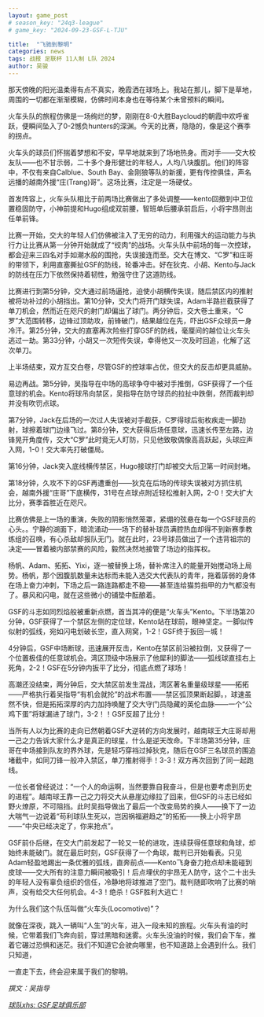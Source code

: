 ```yaml
---
layout: game_post
# season_key: "24q3-league"
# game_key: "2024-09-23-GSF-L-TJU"

title:  "飞驰到黎明"
categories: news
tags: 战报 足联杯 11人制 L队 2024
author: 吴骏
---
```


那天傍晚的阳光温柔得有点不真实，晚霞洒在球场上。我站在那儿，脚下是草地，周围的一切都在渐渐模糊，仿佛时间本身也在等待某个未曾预料的瞬间。

火车头队的旅程仿佛是一场绚烂的梦，刚刚在8-0大胜Baycloud的朝霞中欢呼雀跃，便瞬间坠入了0-2憾负hunters的深渊。今天的比赛，隐隐的，像是这个赛季的拐点。

火车头的球员们怀揣着梦想和不安，早早地就来到了场地热身。而对手——交大校友队——也不甘示弱，二十多个身形健壮的年轻人，人均八块腹肌。他们的阵容中，不仅有来自Calblue、South Bay、金刚狼等队的新援，更有传控俱佳，声名远播的越南外援“庄(Trang)哥”。这场比赛，注定是一场硬仗。

首发阵容上，火车头队相比于前两场比赛做出了多处调整——kento回撤到中卫位置稳固防守，小神前提和Hugo组成双前腰，智班单后腰承前启后，小将宇昂则出任单前锋。

比赛一开始，交大的年轻人们仿佛被注入了无穷的动力，利用强大的运动能力与执行力让比赛从第一分钟开始就成了“绞肉”的战场。火车头队中前场的每一次控球，都会迎来三四名对手如潮水般的围抢，失误接连而至。交大在博文、“C罗”和庄哥的带领下，利用直塞撕扯GSF的防线，轮番冲击。好在狄克、小胡、Kento与Jack的防线在压力下依然保持着韧性，勉强守住了这道防线。

比赛进行到第5分钟，交大通过前场逼抢，迫使小胡横传失误，随后禁区内的推射被将功补过的小胡挡出。第10分钟，交大门将开门球失误，Adam半路拦截获得了单刀机会，然而近在咫尺的射门却偏出了球门。两分钟后，交大卷土重来，“C罗”大范围转移，边锋过顶助攻，前锋破门，结果越位在先，吓出GSF众球员一身冷汗。第25分钟，交大的直塞再次险些打穿GSF的防线，毫厘间的越位让火车头逃过一劫。第33分钟，小胡又一次短传失误，幸得他又一次及时回追，化解了这次单刀。

上半场结束，双方互交白卷，尽管GSF的控球率占优，但交大的反击却更具威胁。

易边再战。第5分钟，吴指导在中场的高球争夺中被对手推倒，GSF获得了一个任意球的机会。Kento将球吊向禁区，吴指导在防守球员的拉扯中跌倒，然而裁判却并没有吹罚点球。

第7分钟，Jack在后场的一次过人失误被对手截获，C罗得球后衔枚疾走一脚劲射，球擦着球门边缘飞过。第8分钟，交大获得后场任意球，迅速长传至左路，边锋晃开角度传，交大“C罗”此时竟无人盯防，只见他致敬偶像高高跃起，头球应声入网，1-0！交大率先打破僵局。

第16分钟，Jack突入底线横传禁区，Hugo接球打门却被交大后卫第一时间封堵。

第18分钟，久攻不下的GSF再遭重创——狄克在后场的传球失误被对方抓住机会，越南外援“庄哥”下底横传，31号在点球点附近轻松推射入网，2-0！交大扩大比分，赛季首胜近在咫尺。

比赛仿佛是上一场的重演，失败的阴影悄然笼罩，紧绷的弦悬在每一个GSF球员的心头。。宁静的湖面下，暗流涌动——场下的替补球员满腔热血却得不到新赛季教练组的召唤，有心杀敌却报队无门。就在此时，23号球员做出了一个违背祖宗的决定——冒着被内部禁赛的风险，毅然决然地接管了场边的指挥权。

杨帆、Adam、拓拓、Yixi，逐一被替换上场，替补席注入的能量开始搅动场上局势。杨帆，那个因腹肌数量未达标而未能入选交大代表队的青年，拖着孱弱的身体在场上奋力冲刺，下场之后一路连路都走不稳——甚至连给猫剪指甲的力气都没有了。暴风和闪电，就在这些微小的铺垫中酝酿着。

GSF的斗志如同烈焰般被重新点燃，首当其冲的便是“火车头”Kento。下半场第20分钟，GSF获得了一个禁区左侧的定位球，Kento站在球前，眼神坚定。一脚似传似射的弧线，宛如闪电划破长空，直入网窝，1-2！GSF终于扳回一城！

4分钟后，GSF中场断球，迅速展开反击，Kento在禁区前沿被拉倒，又获得了一个位置极佳的任意球机会。湾区顶级中场展示了他犀利的脚法——弧线球直挂右上死角，2-2！GSF在5分钟内扳平了比分，彻底点燃了球场！

高潮还没结束，两分钟后，交大禁区前发生混战，湾区著名重量级球星——拓拓——严格执行着吴指导“有机会就抡”的战术布置——禁区弧顶果断起脚。，球速虽然不快，但是拓拓深厚的内力加持唤醒了交大守门员隐藏的英伦血脉——一个“公鸡下蛋”将球漏进了球门，3-2！！GSF反超了比分！

当所有人以为比赛的走向已然朝着GSF大逆转的方向发展时，越南球王大庄哥却用一己之力告诉大家什么才是真正的球星，什么是逆天改命。下半场第35分钟，庄哥在中场接到队友的界外球，先是轻巧穿裆过掉狄克，随后在GSF三名球员的围追堵截中，如同刀锋一般冲入禁区，单刀推射得手！3-3！双方再次回到了同一起跑线。

一位长者曾经说过：“一个人的命运啊，当然要靠自我奋斗，但是也要考虑到历史的进程”。越南球王靠一己之力将交大从悬崖边缘拉了回来，但GSF的斗志已经如野火燎原，不可阻挡。此时吴指导做出了最后一个改变局势的换人——换下了一边大喘气一边说着“苟利球队生死以，岂因祸福避趋之”的拓拓——换上小将宇昂——“中央已经决定了，你来抢点”。

GSF前仆后继，在交大门前发起了一轮又一轮的进攻，连续获得任意球和角球，却始终未能破门。就在最后时刻，GSF获得了一个角球，裁判已开始看表。只见Adam轻盈地踢出一条优雅的弧线，直奔前点——Kento飞身奋力抢点却未能碰到皮球——交大所有的注意力瞬间被吸引！后点埋伏的宇昂无人防守，这个二十出头的年轻人没有辜负组织的信任，冷静地将球推进了空门。裁判随即吹响了比赛的哨声，没有给交大任何机会。4-3！绝杀！GSF胜利大逃亡！

为什么我们这个队伍叫做“火车头(Locomotive)”？

就像在深夜，跳入一辆叫“人生”的火车，进入一段未知的旅程。火车头有油的时候，它带着我们飞奔向前，穿过黑暗和迷雾。火车头没油的时候，我们会下车，推着它碾过恐惧和迷茫。我们不知道它会驶向哪里，也不知道路上会遇到什么。我们只知道，

一直走下去，终会迎来属于我们的黎明。


*撰文：吴指导*


[*球队xhs: GSF足球俱乐部*](https://www.xiaohongshu.com/user/profile/61dfc801000000001000bfa6)
